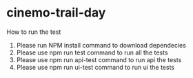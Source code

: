 # cinemo-trail-day

How to run the test
1. Please run NPM install command to download dependecies
2. Please use npm run test command to run all the tests
3. Please use npm run api-test command to run api the tests
4. Please use npm run ui-test command to run ui the tests
